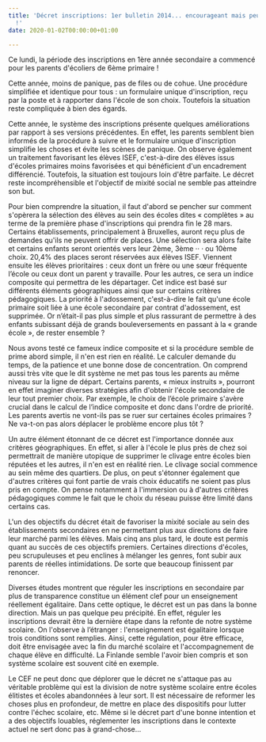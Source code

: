 ```yaml
---
title: 'Décret inscriptions: 1er bulletin 2014... encourageant mais peut mieux faire
  !'
date: 2020-01-02T00:00:00+01:00

---
```

Ce lundi, la période des inscriptions en 1ère année secondaire a commencé pour les parents d'écoliers de 6ème primaire !

Cette année, moins de panique, pas de files ou de cohue. Une procédure simplifiée et identique pour tous : un formulaire unique d'inscription, reçu par la poste et à rapporter dans l'école de son choix. Toutefois la situation reste compliquée à bien des égards.

Cette année, le système des inscriptions présente quelques améliorations par rapport à ses versions précédentes. En effet, les parents semblent bien informés de la procédure à suivre et le formulaire unique d'inscription simplifie les choses et évite les scènes de panique. On observe également un traitement favorisant les élèves ISEF, c'est-à-dire des élèves issus d'écoles primaires moins favorisées et qui bénéficient d'un encadrement différencié. Toutefois, la situation est toujours loin d'être parfaite. Le décret reste incompréhensible et l'objectif de mixité social ne semble pas atteindre son but.

Pour bien comprendre la situation, il faut d'abord se pencher sur comment s'opèrera la sélection des élèves au sein des écoles dites « complètes » au terme de la première phase d'inscriptions qui prendra fin le 28 mars. Certains établissements, principalement à Bruxelles, auront reçu plus de demandes qu'ils ne peuvent offrir de places. Une sélection sera alors faite et certains enfants seront orientés vers leur 2ème, 3ème ·· · ou 10ème choix. 20,4% des places seront réservées aux élèves ISEF. Viennent ensuite les élèves prioritaires : ceux dont un frère ou une sœur fréquente l’école ou ceux dont un parent y travaille. Pour les autres, ce sera un indice composite qui permettra de les départager. Cet indice est basé sur différents éléments géographiques ainsi que sur certains critères pédagogiques. La priorité à l'adossement, c'est-à-dire le fait qu'une école primaire soit liée à une école secondaire par contrat d'adossement, est supprimée. Or n’était-il pas plus simple et plus rassurant de permettre à des enfants subissant déjà de grands bouleversements en passant à la « grande école », de rester ensemble ?

Nous avons testé ce fameux indice composite et si la procédure semble de prime abord simple, il n'en est rien en réalité. Le calculer demande du temps, de la patience et une bonne dose de concentration. On comprend aussi très vite que le dit système ne met pas tous les parents au même niveau sur la ligne de départ. Certains parents, « mieux instruits », pourront en effet imaginer diverses stratégies afin d'obtenir l'école secondaire de leur tout premier choix. Par exemple, le choix de l’école primaire s'avère crucial dans le calcul de l’indice composite et donc dans l'ordre de priorité. Les parents avertis ne vont-ils pas se ruer sur certaines écoles primaires ? Ne va-t-on pas alors déplacer le problème encore plus tôt ?

Un autre élément étonnant de ce décret est l'importance donnée aux critères géographiques. En effet, si aller à l'école le plus près de chez soi permettrait de manière utopique de supprimer le clivage entre écoles bien réputées et les autres, il n'en est en réalité rien. Le clivage social commence au sein même des quartiers. De plus, on peut s'étonner également que d'autres critères qui font partie de vrais choix éducatifs ne soient pas plus pris en compte. On pense notamment à l'immersion ou à d'autres critères pédagogiques comme le fait que le choix du réseau puisse être limité dans certains cas.

L'un des objectifs du décret était de favoriser la mixité sociale au sein des établissements secondaires en ne permettant plus aux directions de faire leur marché parmi les élèves. Mais cinq ans plus tard, le doute est permis quant au succès de ces objectifs premiers. Certaines directions d'écoles, peu scrupuleuses et peu enclines à mélanger les genres, font subir aux parents de réelles intimidations. De sorte que beaucoup finissent par renoncer.

Diverses études montrent que réguler les inscriptions en secondaire par plus de transparence constitue un élément clef pour un enseignement réellement égalitaire. Dans cette optique, le décret est un pas dans la bonne direction. Mais un pas quelque peu précipité. En effet, réguler les inscriptions devrait être la dernière étape dans la refonte de notre système scolaire. On l'observe à l’étranger : l'enseignement est égalitaire lorsque trois conditions sont remplies. Ainsi, cette régulation, pour être efficace, doit être envisagée avec la fin du marché scolaire et l'accompagnement de chaque élève en difficulté. La Finlande semble l'avoir bien compris et son système scolaire est souvent cité en exemple.

Le CEF ne peut donc que déplorer que le décret ne s'attaque pas au véritable problème qui est la division de notre système scolaire entre écoles élitistes et écoles abandonnées à leur sort. Il est nécessaire de reformer les choses plus en profondeur, de mettre en place des dispositifs pour lutter contre l'échec scolaire, etc. Même si le décret part d'une bonne intention et a des objectifs louables, réglementer les inscriptions dans le contexte actuel ne sert donc pas à grand-chose…